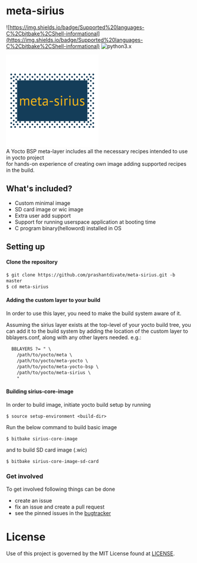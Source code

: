 # meta-sirius
![https://img.shields.io/badge/Supported%20languages-C%2Cbitbake%2CShell-informational](https://img.shields.io/badge/Supported%20languages-C%2Cbitbake%2CShell-informational)
![python3.x](https://img.shields.io/badge/python-3.x-brightgreen.svg)

![meta-sirius](layer-logo.png) \
A Yocto BSP meta-layer includes all the necessary recipes intended to use in yocto project \
for hands-on experience of creating own image adding supported recipes in the build.


## What's included?

* Custom minimal image
* SD card image or wic image
* Extra user add support
* Support for running userspace application at booting time
* C program binary(helloword) installed in OS

## Setting up
#### Clone the repository 

```
$ git clone https://github.com/prashantdivate/meta-sirius.git -b master
$ cd meta-sirius
```

#### Adding the custom layer to your build

In order to use this layer, you need to make the build system aware of it.

Assuming the sirius layer exists at the top-level of your
yocto build tree, you can add it to the build system by adding the
location of the custom layer to bblayers.conf, along with any
other layers needed. e.g.:
```
  BBLAYERS ?= " \
    /path/to/yocto/meta \
    /path/to/yocto/meta-yocto \
    /path/to/yocto/meta-yocto-bsp \
    /path/to/yocto/meta-sirius \
    "
```
#### Building sirius-core-image

In order to build image, initiate yocto build setup by running 
```
$ source setup-environment <build-dir>
```
Run the below command to build basic image
```
$ bitbake sirius-core-image
```
and to build SD card image (.wic)
```
$ bitbake sirius-core-image-sd-card
```

### Get involved

To get involved following things can be done

- create an issue
- fix an issue and create a pull request
- see the pinned issues in the [bugtracker](https://github.com/prashantdivate/meta-sirius.git/issues)

# License
Use of this project is governed by the MIT License found at [LICENSE](./LICENSE).
